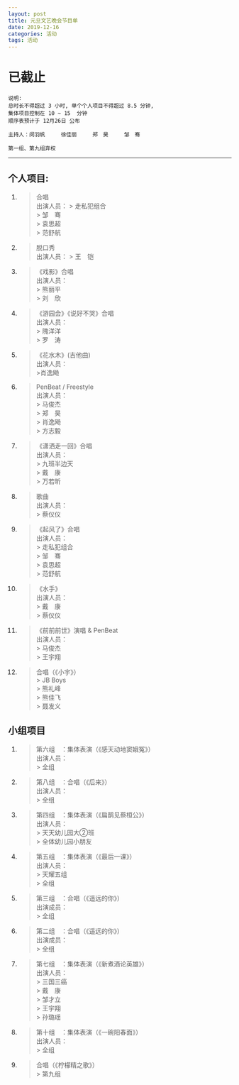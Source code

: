 ```yaml
---
layout: post
title: 元旦文艺晚会节目单
date: 2019-12-16
categories: 活动
tags: 活动 
---
```


# **已截止**  

```  
说明:    
总时长不得超过 3 小时, 单个个人项目不得超过 8.5 分钟,   
集体项目控制在 10 ~ 15  分钟  
顺序表预计于 12月26日 公布  
  
主持人：闵羽帆　　　徐佳丽　　　郑　昊　　　邹　骞  

第一组、第九组弃权  
```

---  
## **个人项目:**  
1.	> 合唱  
	> 出演人员：
		> 走私犯组合  
			> 邹　骞  
			> 袁思超  
			> 范舒航  

2.	> 脱口秀  
	> 出演人员：
		> 王　铠  

3.	> 《戏影》合唱  
	> 出演人员：  
		> 熊丽平  
		> 刘　欣  

4.	> 《游园会》《说好不哭》合唱  
	> 出演人员：  
		> 隗洋洋  
		> 罗　涛  
	
4.	> 《花水木》(吉他曲)  
	> 出演人员：  
		>肖逸飏  

5.	> PenBeat / Freestyle  
	> 出演人员：  
		> 马俊杰  
		> 郑　昊  
		> 肖逸飏  
		> 方志毅  

6.	> 《潇洒走一回》合唱  
	> 出演人员：  
		> 九班半边天  
			> 戴　康  
			> 万若昕  

7.	> 歌曲  
	> 出演人员：  
		> 蔡仪仪  

8.	> 《起风了》合唱  
	> 出演人员：  
		> 走私犯组合  
			> 邹　骞  
			> 袁思超  
			> 范舒航  

10.	> 《水手》  
	> 出演人员：  
		> 戴　康  
		> 蔡仪仪  

11.	> 《前前前世》演唱 & PenBeat  
	> 出演人员：  
		> 马俊杰  
		> 王宇翔  

12.	> 合唱（《小宇》）  
		> JB Boys  
			> 熊礼峰  
			> 熊佳飞  
			> 聂发义  
			
## **小组项目**  

1.	> 第六组　：集体表演（《感天动地窦娥冤》）  
	> 出演人员：  
		> 全组  
2.	> 第八组　：合唱（《后来》）  
	> 出演人员：  
		> 全组  
	
3.	> 第四组　：集体表演（《扁鹊见蔡桓公》）  
	> 出演人员：  
		> 天天幼儿园大②班  
			> 全体幼儿园小朋友  
	
4.	> 第五组　：集体表演（《最后一课》）  
	> 出演人员：  
		> 天耀五组  
			> 全组  

5.	> 第三组　：合唱（《遥远的你》）  
	> 出演成员：  
		> 全组  

6.	> 第二组　：合唱（《遥远的你》）  
	> 出演成员：  
		> 全组  

7.	> 第七组　：集体表演（《新煮酒论英雄》）  
	> 出演人员：  
		> 三国三癌  
			> 戴　康  
			> 邹才立  
			> 王宇翔  
			> 孙璐瑶  

8.	> 第十组　：集体表演（《一碗阳春面》）  
	> 出演人员：  
		> 全组  

9.	> 合唱（《柠檬精之歌》）  
		> 第九组  